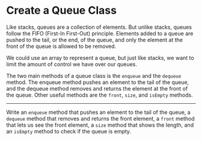 # Create a Queue Class
Like stacks, queues are a collection of elements. But unlike stacks, queues follow the FIFO (First-In First-Out) principle. Elements added to a queue are pushed to the tail, or the end, of the queue, and only the element at the front of the queue is allowed to be removed.

We could use an array to represent a queue, but just like stacks, we want to limit the amount of control we have over our queues.

The two main methods of a queue class is the ```enqueue``` and the ```dequeue``` method. The enqueue method pushes an element to the tail of the queue, and the dequeue method removes and returns the element at the front of the queue. Other useful methods are the ```front```, ```size```, and ``isEmpty`` methods.

----------------------------------------------------------------------------------------------------------------
Write an ```enqueue``` method that pushes an element to the tail of the queue, a ```dequeue``` method that removes and returns the front element, a ```front``` method that lets us see the front element, a ```size``` method that shows the length, and an ```isEmpty``` method to check if the queue is empty.